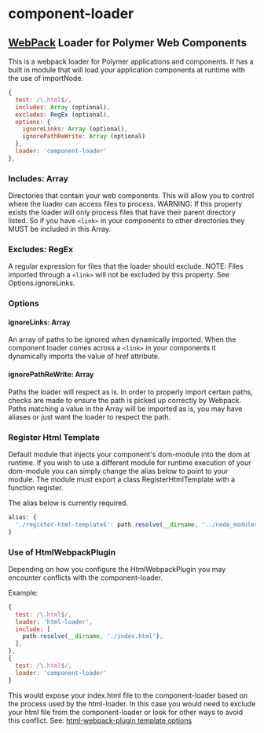 # component-loader
## [WebPack](https://webpack.js.org/) Loader for Polymer Web Components

This is a webpack loader for Polymer applications and components. It has a built in module that will load your application components at runtime with the use of importNode. 

```javascript
{
  test: /\.html$/,  
  includes: Array (optional),
  excludes: RegEx (optional),
  options: {
    ignoreLinks: Array (optional),
    ignorePathReWrite: Array (optional)
  },
  loader: 'component-loader'
},
```
### Includes: Array

Directories that contain your web components. This will allow you to control where the loader can access files to process. WARNING: If this property exists the loader will only process files that have their parent directory listed. So if you have `<link>` in your components to other directories they MUST be included in this Array.

### Excludes: RegEx

A regular expression for files that the loader should exclude. NOTE: Files imported through a `<link>` will not be excluded by this property. See Options.ignoreLinks.

### Options

#### ignoreLinks: Array

An array of paths to be ignored when dynamically imported. When the component loader comes across a `<link>` in your components it dynamically imports the value of href attribute.  

#### ignorePathReWrite: Array

Paths the loader will respect as is. In order to properly import certain paths, checks are made to ensure the path is picked up correctly by Webpack. Paths matching a value in the Array will be imported as is, you may have aliases or just want the loader to respect the path.

### Register Html Template
Default module that injects your component's dom-module into the dom at runtime. If you wish to use a different module for runtime execution of your dom-module you can simply change the alias below to point to your module. The module must export a class RegisterHtmlTemplate with a function register.

The alias below is currently required.
```javascript
alias: {
  './register-html-template$': path.resolve(__dirname, '../node_modules/component-loader/register-html-template')  
}
```
### Use of HtmlWebpackPlugin
Depending on how you configure the HtmlWebpackPlugin you may encounter conflicts with the component-loader. 

Example: 

```javascript
{
  test: /\.html$/,
  loader: 'html-loader',
  include: [
    path.resolve(__dirname, './index.html'),
  ],
},
{
  test: /\.html$/,  
  loader: 'component-loader'
}
```
This would expose your index.html file to the component-loader based on the process used by the html-loader. In this case you would need to exclude your html file from the component-loader or look for other ways to avoid this conflict. See: [html-webpack-plugin template options](https://github.com/jantimon/html-webpack-plugin/blob/master/docs/template-option.md)
